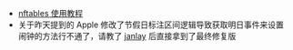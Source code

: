 - [nftables 使用教程](https://icloudnative.io/posts/using-nftables/)
- 关于昨天提到的 Apple 修改了节假日标注区间逻辑导致获取明日事件来设置闹钟的方法行不通了，请教了 [janlay](https://twitter.com/janlay)    后直接拿到了最终修复版